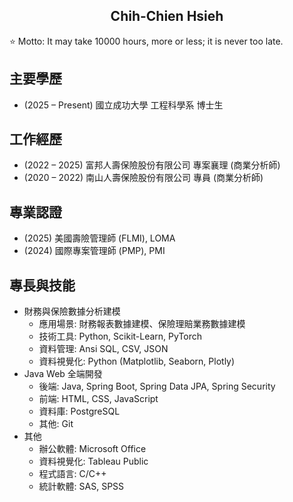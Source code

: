 <h2 align="center">Chih-Chien Hsieh</h2>

⭐ Motto: It may take 10000 hours, more or less; it is never too late.

## 主要學歷

- (2025 – Present) 國立成功大學 工程科學系 博士生

## 工作經歷

- (2022 – 2025) 富邦人壽保險股份有限公司 專案襄理 (商業分析師)
- (2020 – 2022) 南山人壽保險股份有限公司 專員 (商業分析師)

## 專業認證

- (2025) 美國壽險管理師 (FLMI), LOMA
- (2024) 國際專案管理師 (PMP), PMI

## 專長與技能

- 財務與保險數據分析建模
    - 應用場景: 財務報表數據建模、保險理賠業務數據建模
    - 技術工具: Python, Scikit-Learn, PyTorch
    - 資料管理: Ansi SQL, CSV, JSON
    - 資料視覺化: Python (Matplotlib, Seaborn, Plotly)
- Java Web 全端開發
    - 後端: Java, Spring Boot, Spring Data JPA, Spring Security
    - 前端: HTML, CSS, JavaScript
    - 資料庫: PostgreSQL
    - 其他: Git
- 其他
    - 辦公軟體: Microsoft Office
    - 資料視覺化: Tableau Public
    - 程式語言: C/C++
    - 統計軟體: SAS, SPSS
